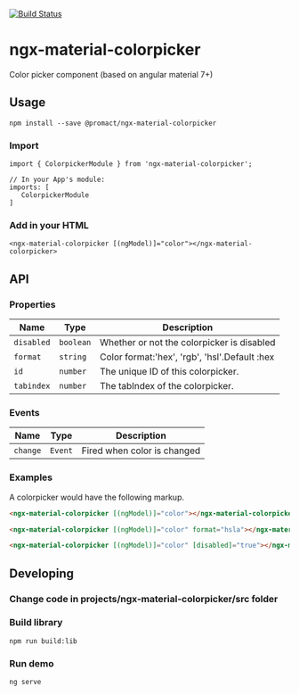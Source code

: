 [![Build Status](https://travis-ci.org/Promact/ngx-material-colorpicker.svg?branch=master)](https://travis-ci.org/Promact/ngx-material-colorpicker)

# ngx-material-colorpicker

Color picker component (based on angular material 7+)

## Usage

```
npm install --save @promact/ngx-material-colorpicker
```

### Import
```
import { ColorpickerModule } from 'ngx-material-colorpicker';

// In your App's module:
imports: [
   ColorpickerModule
]
```

### Add in your HTML

```
<ngx-material-colorpicker [(ngModel)]="color"></ngx-material-colorpicker>
```

## API

### Properties

| Name | Type | Description |
| --- | --- | --- |
| `disabled` | `boolean` | Whether or not the colorpicker is disabled |
| `format` | `string` | 	Color format:'hex', 'rgb', 'hsl'.Default :hex |
| `id` | `number` | The unique ID of this colorpicker. |
| `tabindex` | `number` | The tabIndex of the colorpicker. |

### Events

| Name | Type | Description |
| --- | --- | --- |
| `change` | `Event` | Fired when color is changed |

### Examples
A colorpicker would have the following markup.
```html
<ngx-material-colorpicker [(ngModel)]="color"></ngx-material-colorpicker>
```
```html
<ngx-material-colorpicker [(ngModel)]="color" format="hsla"></ngx-material-colorpicker>
```
```html
<ngx-material-colorpicker [(ngModel)]="color" [disabled]="true"></ngx-material-colorpicker>
```

## Developing

### Change code in projects/ngx-material-colorpicker/src folder

### Build library

```
npm run build:lib
```

### Run demo

```
ng serve
```